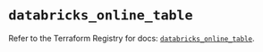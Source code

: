 # `databricks_online_table`

Refer to the Terraform Registry for docs: [`databricks_online_table`](https://registry.terraform.io/providers/databricks/databricks/1.43.0/docs/resources/online_table).
